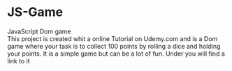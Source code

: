 # JS-Game
JavaScript Dom game  
This project is created whit a online Tutorial on Udemy.com and is a Dom game where your task is to collect 100 points by rolling a dice and holding your points. It is a simple game but can be a lot of fun. Under you will find a link to it 

